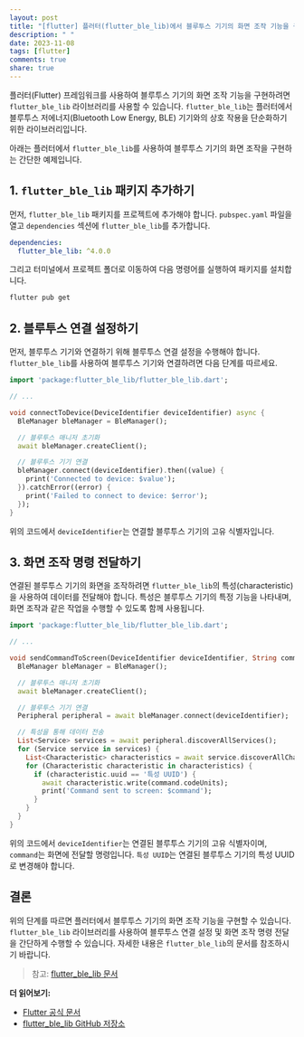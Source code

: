 ```yaml
---
layout: post
title: "[flutter] 플러터(flutter_ble_lib)에서 블루투스 기기의 화면 조작 기능을 구현하는 방법은 무엇인가요?"
description: " "
date: 2023-11-08
tags: [flutter]
comments: true
share: true
---
```


플러터(Flutter) 프레임워크를 사용하여 블루투스 기기의 화면 조작 기능을 구현하려면 `flutter_ble_lib` 라이브러리를 사용할 수 있습니다. `flutter_ble_lib`는 플러터에서 블루투스 저에너지(Bluetooth Low Energy, BLE) 기기와의 상호 작용을 단순화하기 위한 라이브러리입니다.

아래는 플러터에서 `flutter_ble_lib`를 사용하여 블루투스 기기의 화면 조작을 구현하는 간단한 예제입니다.

## 1. `flutter_ble_lib` 패키지 추가하기

먼저, `flutter_ble_lib` 패키지를 프로젝트에 추가해야 합니다. `pubspec.yaml` 파일을 열고 `dependencies` 섹션에 `flutter_ble_lib`를 추가합니다.

```yaml
dependencies:
  flutter_ble_lib: ^4.0.0
```

그리고 터미널에서 프로젝트 폴더로 이동하여 다음 명령어를 실행하여 패키지를 설치합니다.

```bash
flutter pub get
```

## 2. 블루투스 연결 설정하기

먼저, 블루투스 기기와 연결하기 위해 블루투스 연결 설정을 수행해야 합니다. `flutter_ble_lib`를 사용하여 블루투스 기기와 연결하려면 다음 단계를 따르세요.

```dart
import 'package:flutter_ble_lib/flutter_ble_lib.dart';

// ...

void connectToDevice(DeviceIdentifier deviceIdentifier) async {
  BleManager bleManager = BleManager();

  // 블루투스 매니저 초기화
  await bleManager.createClient();

  // 블루투스 기기 연결
  bleManager.connect(deviceIdentifier).then((value) {
    print('Connected to device: $value');
  }).catchError((error) {
    print('Failed to connect to device: $error');
  });
}
```
위의 코드에서 `deviceIdentifier`는 연결할 블루투스 기기의 고유 식별자입니다.

## 3. 화면 조작 명령 전달하기

연결된 블루투스 기기의 화면을 조작하려면 `flutter_ble_lib`의 특성(characteristic)을 사용하여 데이터를 전달해야 합니다. 특성은 블루투스 기기의 특정 기능을 나타내며, 화면 조작과 같은 작업을 수행할 수 있도록 함께 사용됩니다.

```dart
import 'package:flutter_ble_lib/flutter_ble_lib.dart';

// ...

void sendCommandToScreen(DeviceIdentifier deviceIdentifier, String command) async {
  BleManager bleManager = BleManager();

  // 블루투스 매니저 초기화
  await bleManager.createClient();

  // 블루투스 기기 연결
  Peripheral peripheral = await bleManager.connect(deviceIdentifier);

  // 특성을 통해 데이터 전송
  List<Service> services = await peripheral.discoverAllServices();
  for (Service service in services) {
    List<Characteristic> characteristics = await service.discoverAllCharacteristics();
    for (Characteristic characteristic in characteristics) {
      if (characteristic.uuid == '특성 UUID') {
        await characteristic.write(command.codeUnits);
        print('Command sent to screen: $command');
      }
    }
  }
}
```

위의 코드에서 `deviceIdentifier`는 연결된 블루투스 기기의 고유 식별자이며, `command`는 화면에 전달할 명령입니다. `특성 UUID`는 연결된 블루투스 기기의 특성 UUID로 변경해야 합니다.

## 결론

위의 단계를 따르면 플러터에서 블루투스 기기의 화면 조작 기능을 구현할 수 있습니다. `flutter_ble_lib` 라이브러리를 사용하여 블루투스 연결 설정 및 화면 조작 명령 전달을 간단하게 수행할 수 있습니다. 자세한 내용은 `flutter_ble_lib`의 문서를 참조하시기 바랍니다.

> 참고: [flutter_ble_lib 문서](https://pub.dev/packages/flutter_ble_lib)

**더 읽어보기:**

- [Flutter 공식 문서](https://flutter.dev/)
- [flutter_ble_lib GitHub 저장소](https://github.com/Polidea/flutter_ble_lib)